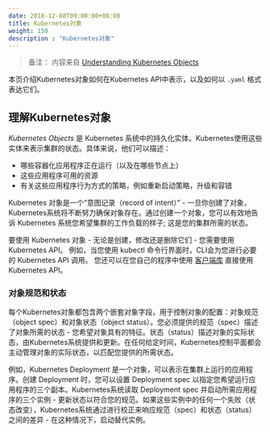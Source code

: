 ```yaml
---
date: 2018-12-08T09:00:00+08:00
title: Kubernetes对象
weight: 150
description : "Kubernetes对象"
---
```


> 备注： 内容来自 [Understanding Kubernetes Objects](https://kubernetes.io/docs/concepts/overview/working-with-objects/kubernetes-objects/)

本页介绍Kubernetes对象如何在Kubernetes API中表示，以及如何以 `.yaml` 格式表达它们。

## 理解Kubernetes对象

*Kubernetes Objects* 是 Kubernetes 系统中的持久化实体。Kubernetes使用这些实体来表示集群的状态。具体来说，他们可以描述：

- 哪些容器化应用程序正在运行（以及在哪些节点上）
- 这些应用程序可用的资源
- 有关这些应用程序行为方式的策略，例如重新启动策略，升级和容错

Kubernetes 对象是一个“意图记录（record of intent）” - 一旦你创建了对象，Kubernetes系统将不断努力确保对象存在。通过创建一个对象，您可以有效地告诉 Kubernetes 系统您希望集群的工作负载的样子; 这是您的集群所需的状态。

要使用 Kubernetes 对象 - 无论是创建，修改还是删除它们 - 您需要使用 Kubernetes API。 例如，当您使用 kubectl 命令行界面时，CLI会为您进行必要的 Kubernetes API 调用。 您还可以在您自己的程序中使用 [客户端库](https://kubernetes.io/docs/reference/using-api/client-libraries/) 直接使用 Kubernetes API。

### 对象规范和状态

每个Kubernetes对象都包含两个嵌套对象字段，用于控制对象的配置：对象规范（object spec）和对象状态（object status）。您必须提供的规范（spec）描述了对象所需的状态 - 您希望对象具有的特征。状态（status）描述对象的实际状态，由Kubernetes系统提供和更新。在任何给定时间，Kubernetes控制平面都会主动管理对象的实际状态，以匹配您提供的所需状态。

例如，Kubernetes Deployment 是一个对象，可以表示在集群上运行的应用程序。创建 Deployment 时，您可以设置 Deployment spec 以指定您希望运行应用程序的三个副本。Kubernetes系统读取 Deployment spec 并启动所需应用程序的三个实例 - 更新状态以符合您的规范。如果这些实例中的任何一个失败（状态改变），Kubernetes系统通过进行校正来响应规范（spec）和状态（status）之间的差异 - 在这种情况下，启动替代实例。






